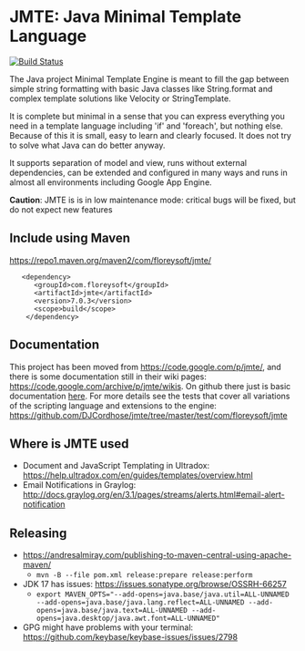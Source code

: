 JMTE: Java Minimal Template Language
====

[![Build Status](https://travis-ci.org/DJCordhose/jmte.svg?branch=master)](https://travis-ci.org/DJCordhose/jmte)

The Java project Minimal Template Engine is meant to fill the gap between simple string formatting with basic Java classes like String.format and complex template solutions like Velocity or StringTemplate.

It is complete but minimal in a sense that you can express everything you need in a template language including 'if' and 'foreach', but nothing else. Because of this it is small, easy to learn and clearly focused. It does not try to solve what Java can do better anyway.

It supports separation of model and view, runs without external dependencies, can be extended and configured in many ways and runs in almost all environments including Google App Engine.

**Caution**: JMTE is is in low maintenance mode: critical bugs will be fixed, but do not expect new features


Include using Maven
-------------------

https://repo1.maven.org/maven2/com/floreysoft/jmte/

```
   <dependency>
      <groupId>com.floreysoft</groupId>
      <artifactId>jmte</artifactId>
      <version>7.0.3</version>
      <scope>build</scope>
    </dependency>
```    

Documentation
-------------

This project has been moved from https://code.google.com/p/jmte/, and there is some documentation still in their wiki pages: https://code.google.com/archive/p/jmte/wikis. On github there just is basic documentation [here](https://cdn.rawgit.com/DJCordhose/jmte/master/doc/index.html). For more details see the tests that cover all variations of the scripting language and extensions to the engine: https://github.com/DJCordhose/jmte/tree/master/test/com/floreysoft/jmte

Where is JMTE used
------------------

- Document and JavaScript Templating in Ultradox: https://help.ultradox.com/en/guides/templates/overview.html
- Email Notifications in Graylog: http://docs.graylog.org/en/3.1/pages/streams/alerts.html#email-alert-notification



Releasing
---------
- https://andresalmiray.com/publishing-to-maven-central-using-apache-maven/
  * `mvn -B --file pom.xml release:prepare release:perform`
- JDK 17 has issues: https://issues.sonatype.org/browse/OSSRH-66257
  * `export MAVEN_OPTS="--add-opens=java.base/java.util=ALL-UNNAMED --add-opens=java.base/java.lang.reflect=ALL-UNNAMED --add-opens=java.base/java.text=ALL-UNNAMED --add-opens=java.desktop/java.awt.font=ALL-UNNAMED"`
- GPG might have problems with your terminal: https://github.com/keybase/keybase-issues/issues/2798
